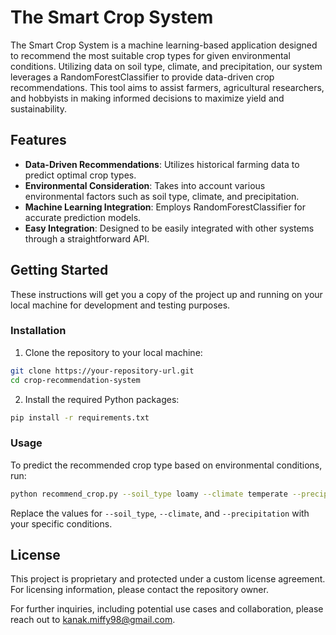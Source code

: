 # The Smart Crop System

The Smart Crop  System is a machine learning-based application designed to recommend the most suitable crop types for given environmental conditions.
Utilizing data on soil type, climate, and precipitation, our system leverages a RandomForestClassifier to provide data-driven crop recommendations. 
This tool aims to assist farmers, agricultural researchers, and hobbyists in making informed decisions to maximize yield and sustainability.

## Features

- **Data-Driven Recommendations**: Utilizes historical farming data to predict optimal crop types.
- **Environmental Consideration**: Takes into account various environmental factors such as soil type, climate, and precipitation.
- **Machine Learning Integration**: Employs RandomForestClassifier for accurate prediction models.
- **Easy Integration**: Designed to be easily integrated with other systems through a straightforward API.

## Getting Started

These instructions will get you a copy of the project up and running on your local machine for development and testing purposes.


### Installation

1. Clone the repository to your local machine:

```bash
git clone https://your-repository-url.git
cd crop-recommendation-system
```

2. Install the required Python packages:

```bash
pip install -r requirements.txt
```

### Usage

To predict the recommended crop type based on environmental conditions, run:

```bash
python recommend_crop.py --soil_type loamy --climate temperate --precipitation 500
```

Replace the values for `--soil_type`, `--climate`, and `--precipitation` with your specific conditions.


## License

This project is proprietary and protected under a custom license agreement. For licensing information, please contact the repository owner.

For further inquiries, including potential use cases and collaboration, please reach out to kanak.miffy98@gmail.com.


